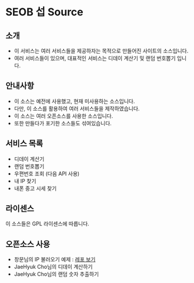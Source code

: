 # SEOB 섭 Source

## 소개
- 이 서비스는 여러 서비스들을 제공하자는 목적으로 만들어진 사이트의 소스입니다.
- 여러 서비스들이 있으며, 대표적인 서비스는 디데이 계산기 및 랜덤 번호뽑기 입니다.

## 안내사항
- 이 소스는 예전에 사용했고, 현재 미사용하는 소스입니다.
- 다만, 이 소스를 활용하여 여러 서비스들을 제작하였습니다.
- 이 소스는 여러 오픈소스를 사용한 소스입니다.
- 또한 만들다가 포기한 소스들도 섞여있습니다.

## 서비스 목록
- 디데이 계산기
- 랜덤 번호뽑기
- 우편번호 조회 (다음 API 사용)
- 내 IP 찾기
- 내폰 중고 시세 찾기

## 라이센스
이 소스들은 GPL 라이센스에 따릅니다.

## 오픈소스 사용
- 창문님의 IP 불러오기 예제 : [레포 보기](https://github.com/search?p=2&q=winsub&type=Repositories)
- JaeHyuk Cho님의 디데이 계산하기
- JaeHyuk Cho님의 랜덤 숫자 추출하기
